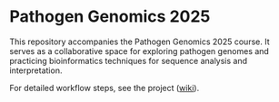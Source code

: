 # Pathogen Genomics 2025

This repository accompanies the Pathogen Genomics 2025 course. It serves as a collaborative space for exploring pathogen genomes and practicing bioinformatics techniques for sequence analysis and interpretation.

For detailed workflow steps, see the project ([wiki](https://github.com/ArghavanAlisoltani/Pathogen_Genomics_2025/wiki)).
